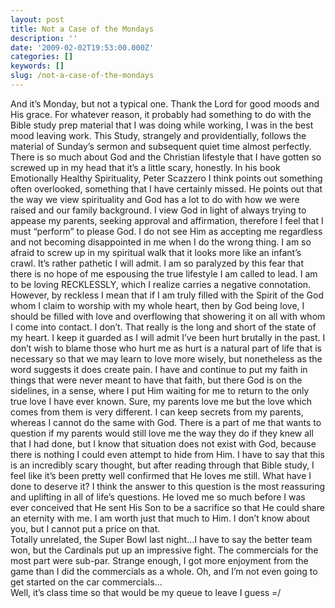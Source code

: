 ```yaml
---
layout: post
title: Not a Case of the Mondays
description: ''
date: '2009-02-02T19:53:00.000Z'
categories: []
keywords: []
slug: /not-a-case-of-the-mondays
---
```


And it’s Monday, but not a typical one. Thank the Lord for good moods and His grace. For whatever reason, it probably had something to do with the Bible study prep material that I was doing while working, I was in the best mood leaving work. This Study, strangely and providentially, follows the material of Sunday’s sermon and subsequent quiet time almost perfectly.  
There is so much about God and the Christian lifestyle that I have gotten so screwed up in my head that it’s a little scary, honestly. In his book Emotionally Healthy Spirituality, Peter Scazzero I think points out something often overlooked, something that I have certainly missed. He points out that the way we view spirituality and God has a lot to do with how we were raised and our family background. I view God in light of always trying to appease my parents, seeking approval and affirmation, therefore I feel that I must “perform” to please God. I do not see Him as accepting me regardless and not becoming disappointed in me when I do the wrong thing. I am so afraid to screw up in my spiritual walk that it looks more like an infant’s crawl. It’s rather pathetic I will admit. I am so paralyzed by this fear that there is no hope of me espousing the true lifestyle I am called to lead. I am to be loving RECKLESSLY, which I realize carries a negative connotation. However, by reckless I mean that if I am truly filled with the Spirit of the God whom I claim to worship with my whole heart, then by God being love, I should be filled with love and overflowing that showering it on all with whom I come into contact. I don’t. That really is the long and short of the state of my heart. I keep it guarded as I will admit I’ve been hurt brutally in the past. I don’t wish to blame those who hurt me as hurt is a natural part of life that is necessary so that we may learn to love more wisely, but nonetheless as the word suggests it does create pain. I have and continue to put my faith in things that were never meant to have that faith, but there God is on the sidelines, in a sense, where I put Him waiting for me to return to the only true love I have ever known. Sure, my parents love me but the love which comes from them is very different. I can keep secrets from my parents, whereas I cannot do the same with God. There is a part of me that wants to question if my parents would still love me the way they do if they knew all that I had done, but I know that situation does not exist with God, because there is nothing I could even attempt to hide from Him. I have to say that this is an incredibly scary thought, but after reading through that Bible study, I feel like it’s been pretty well confirmed that He loves me still. What have I done to deserve it? I think the answer to this question is the most reassuring and uplifting in all of life’s questions. He loved me so much before I was ever conceived that He sent His Son to be a sacrifice so that He could share an eternity with me. I am worth just that much to Him. I don’t know about you, but I cannot put a price on that.  
Totally unrelated, the Super Bowl last night…I have to say the better team won, but the Cardinals put up an impressive fight. The commercials for the most part were sub-par. Strange enough, I got more enjoyment from the game than I did the commercials as a whole. Oh, and I’m not even going to get started on the car commercials…  
Well, it’s class time so that would be my queue to leave I guess =/
